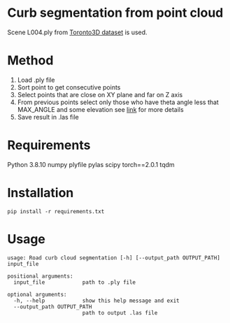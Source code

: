 # Curb segmentation from point cloud
Scene L004.ply from [Toronto3D dataset](https://github.com/WeikaiTan/Toronto-3D) is used.

# Method

1. Load .ply file
2. Sort point to get consecutive points
3. Select points that are close on XY plane and far on Z axis
4. From previous points select only those who have theta angle less that MAX_ANGLE and some elevation
   see [link](https://www.ri.cmu.edu/app/uploads/2019/06/FINAL-VERSION-TITS2018.pdf) for more details
5. Save result in .las file

# Requirements
Python 3.8.10
numpy
plyfile
pylas
scipy
torch==2.0.1
tqdm

# Installation

    pip install -r requirements.txt

# Usage
```
usage: Road curb cloud segmentation [-h] [--output_path OUTPUT_PATH] input_file

positional arguments:
  input_file            path to .ply file

optional arguments:
  -h, --help            show this help message and exit
  --output_path OUTPUT_PATH
                        path to output .las file

```
